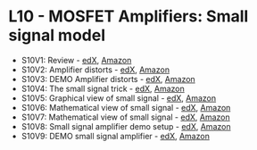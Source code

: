 # L10 - MOSFET Amplifiers: Small signal model

* S10V1: Review - [edX][S10V1-edX-Video], [Amazon][S10V1-Amazon-S3]
* S10V2: Amplifier distorts - [edX][S10V2-edX-Video], [Amazon][S10V2-Amazon-S3]
* S10V3: DEMO Amplifier distorts - [edX][S10V3-edX-Video], [Amazon][S10V3-Amazon-S3]
* S10V4: The small signal trick - [edX][S10V4-edX-Video], [Amazon][S10V4-Amazon-S3]
* S10V5: Graphical view of small signal - [edX][S10V5-edX-Video], [Amazon][S10V5-Amazon-S3]
* S10V6: Mathematical view of small signal - [edX][S10V6-edX-Video], [Amazon][S10V6-Amazon-S3]
* S10V7: Mathematical view of small signal - [edX][S10V7-edX-Video], [Amazon][S10V7-Amazon-S3]
* S10V8: Small signal amplifier demo setup - [edX][S10V8-edX-Video], [Amazon][S10V8-Amazon-S3]
* S10V9: DEMO small signal amplifier - [edX][S10V9-edX-Video], [Amazon][S10V9-Amazon-S3]

[S10V1-edX-Video]: https://edx-video.net/mit-6002x/MIT6002XT214-V015800_DTH.mp4
[S10V2-edX-Video]: https://edx-video.net/mit-6002x/MIT6002XT214-V015900_DTH.mp4
[S10V3-edX-Video]: https://edx-video.net/mit-6002x/MIT6002XT214-V016000_DTH.mp4
[S10V4-edX-Video]: https://edx-video.net/mit-6002x/MIT6002XT214-V016100_DTH.mp4
[S10V5-edX-Video]: https://edx-video.net/mit-6002x/MIT6002XT214-V016200_DTH.mp4
[S10V6-edX-Video]: https://edx-video.net/mit-6002x/MIT6002XT214-V016300_DTH.mp4
[S10V7-edX-Video]: https://edx-video.net/mit-6002x/MIT6002XT214-V016400_DTH.mp4
[S10V8-edX-Video]: https://edx-video.net/mit-6002x/MIT6002XT214-V016500_DTH.mp4
[S10V9-edX-Video]: https://edx-video.net/mit-6002x/MIT6002XT214-V016600_DTH.mp4

[S10V1-Amazon-S3]: https://s3.amazonaws.com/edx-course-videos/mit-6002x/6002-L10-oei12-1_100.mov
[S10V2-Amazon-S3]: https://s3.amazonaws.com/edx-course-videos/mit-6002x/6002-L10-oei12-2_100.mov
[S10V3-Amazon-S3]: https://s3.amazonaws.com/edx-course-videos/mit-6002x/6002-L10-oei12-3_100.mov
[S10V4-Amazon-S3]: https://s3.amazonaws.com/edx-course-videos/mit-6002x/6002-L10-oei12-4_100.mov
[S10V5-Amazon-S3]: https://s3.amazonaws.com/edx-course-videos/mit-6002x/6002-L10-oei12-5_100.mov
[S10V6-Amazon-S3]: https://s3.amazonaws.com/edx-course-videos/mit-6002x/6002-L10-oei12-6_100.mov
[S10V7-Amazon-S3]: https://s3.amazonaws.com/edx-course-videos/mit-6002x/6002-L10-oei12-7_100.mov
[S10V8-Amazon-S3]: https://s3.amazonaws.com/edx-course-videos/mit-6002x/6002-L10-oei12-8_100.mov
[S10V9-Amazon-S3]: https://s3.amazonaws.com/edx-course-videos/mit-6002x/6002-L10-oei12-9_100.mov
